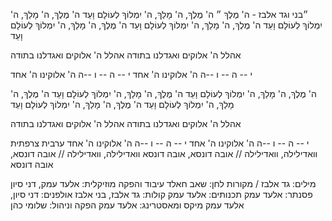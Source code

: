 ״בני וגד אלבז - ה' מֶלֶךְ ״
ה' מֶלֶךְ, ה' מָלַךְ, ה' יִמְלוֹךְ לְעוֹלָם וָעֵד
ה' מֶלֶךְ, ה' מָלַךְ, ה' יִמְלוֹךְ לְעוֹלָם וָעֵד
ה' מֶלֶךְ, ה' מָלַךְ, ה' יִמְלוֹךְ לְעוֹלָם וָעֵד
ה' מֶלֶךְ, ה' מָלַךְ, ה' יִמְלוֹךְ לְעוֹלָם וָעֵד

אהלל ה' אלוקים ואגדלנו בתודה
אהלל ה' אלוקים ואגדלנו בתודה

י -- ה -- ו --ה   ה' אלוקינו ה' אחד
י -- ה -- ו --ה   ה' אלוקינו ה' אחד

ה' מֶלֶךְ, ה' מָלַךְ, ה' יִמְלוֹךְ לְעוֹלָם וָעֵד
ה' מֶלֶךְ, ה' מָלַךְ, ה' יִמְלוֹךְ לְעוֹלָם וָעֵד
ה' מֶלֶךְ, ה' מָלַךְ, ה' יִמְלוֹךְ לְעוֹלָם וָעֵד
ה' מֶלֶךְ, ה' מָלַךְ, ה' יִמְלוֹךְ לְעוֹלָם וָעֵד

אהלל ה' אלוקים ואגדלנו בתודה
אהלל ה' אלוקים ואגדלנו בתודה

י -- ה -- ו --ה   ה' אלוקינו ה' אחד
י -- ה -- ו --ה   ה' אלוקינו ה' אחד
 ערבית צרפתית
וואדילילה, וואדילילה // אובה דונסא, אובה דונסא
וואדילילה, וואדילילה // אובה דונסא, אובה דונסא


מילים: גד אלבז / מקורות  לחן: שאב חאלד
עיבוד והפקה מוזיקלית: אלעד עמק, דני סיון
פסנתר:  אלעד עמק
תכנותים: אלעד עמק
קולות: גד אלבז, בני אלבז
אולפנים:  דני סיון, אלעד עמק
מיקס ומאסטרינג:  אלעד עמק
הפקה וניהול: שלומי כהן
